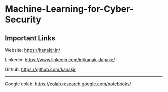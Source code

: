 # Machine-Learning-for-Cyber-Security

## Important Links

Website:  https://kanakjr.in/

Linkedin: https://www.linkedin.com/in/kanak-dahake/

Github:   https://github.com/kanakjr

---

Google colab: https://colab.research.google.com/notebooks/

